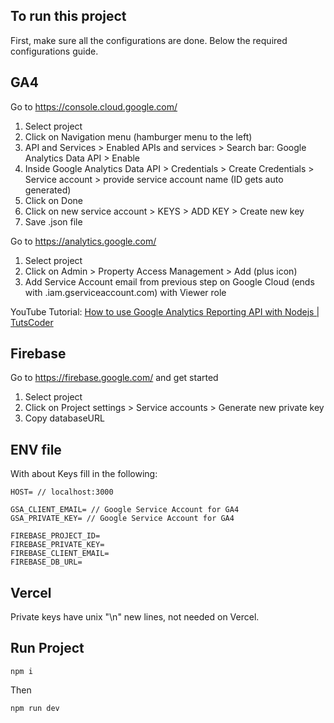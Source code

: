 ## To run this project

First, make sure all the configurations are done. Below the required configurations guide.

## GA4

Go to https://console.cloud.google.com/

1. Select project
2. Click on Navigation menu (hamburger menu to the left)
3. API and Services > Enabled APIs and services > Search bar: Google Analytics Data API > Enable
4. Inside Google Analytics Data API > Credentials > Create Credentials > Service account > provide service account name (ID gets auto generated)
5. Click on Done
6. Click on new service account > KEYS > ADD KEY > Create new key
7. Save .json file

Go to https://analytics.google.com/

1. Select project
2. Click on Admin > Property Access Management > Add (plus icon)
3. Add Service Account email from previous step on Google Cloud (ends with .iam.gserviceaccount.com) with Viewer role

YouTube Tutorial: [How to use Google Analytics Reporting API with Nodejs | TutsCoder](https://www.youtube.com/watch?v=2qa98xBSivw)

## Firebase

Go to https://firebase.google.com/ and get started

1. Select project
2. Click on Project settings > Service accounts > Generate new private key
3. Copy databaseURL

## ENV file

With about Keys fill in the following:

```
HOST= // localhost:3000

GSA_CLIENT_EMAIL= // Google Service Account for GA4
GSA_PRIVATE_KEY= // Google Service Account for GA4

FIREBASE_PROJECT_ID=
FIREBASE_PRIVATE_KEY=
FIREBASE_CLIENT_EMAIL=
FIREBASE_DB_URL=
```

## Vercel

Private keys have unix "\n" new lines, not needed on Vercel.

## Run Project

```
npm i
```

Then

```
npm run dev
```
